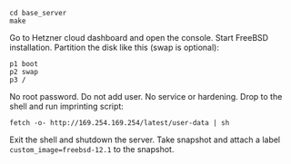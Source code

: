 ```
cd base_server
make
```

Go to Hetzner cloud dashboard and open the console. Start FreeBSD installation.
Partition the disk like this (swap is optional):

```
p1 boot
p2 swap
p3 /
```

No root password. Do not add user. No service or hardening. Drop to the shell
and run imprinting script:

```
fetch -o- http://169.254.169.254/latest/user-data | sh
```

Exit the shell and shutdown the server. Take snapshot and attach a label
`custom_image=freebsd-12.1` to the snapshot.
